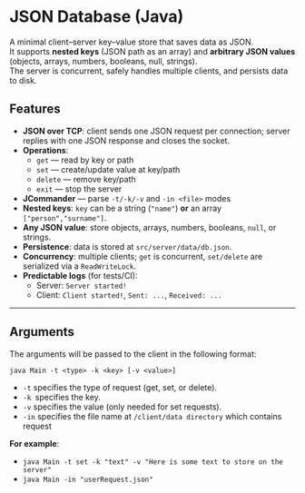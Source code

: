 # JSON Database (Java)

A minimal client–server key–value store that saves data as JSON.  
It supports **nested keys** (JSON path as an array) and **arbitrary JSON values** (objects, arrays, numbers, booleans, null, strings).  
The server is concurrent, safely handles multiple clients, and persists data to disk.

## Features

- **JSON over TCP**: client sends one JSON request per connection; server replies with one JSON response and closes the socket.
- **Operations**:
  - `get` — read by key or path
  - `set` — create/update value at key/path
  - `delete` — remove key/path
  - `exit` — stop the server
- **JCommander** — parse `-t/-k/-v` and `-in <file>` modes
- **Nested keys**: `key` can be a string (`"name"`) **or** an array `["person","surname"]`.
- **Any JSON value**: store objects, arrays, numbers, booleans, `null`, or strings.
- **Persistence**: data is stored at `src/server/data/db.json`.
- **Concurrency**: multiple clients; `get` is concurrent, `set/delete` are serialized via a `ReadWriteLock`.
- **Predictable logs** (for tests/CI):
  - Server: `Server started!`
  - Client: `Client started!`, `Sent: ...`, `Received: ...`

---

## Arguments

The arguments will be passed to the client in the following format:

```
java Main -t <type> -k <key> [-v <value>]
```
- `-t` specifies the type of request (get, set, or delete).
- `-k `specifies the key.
- `-v` specifies the value (only needed for set requests).
- `-in` specifies the file name at `/client/data directory` which contains request 

**For example**: 
- `java Main -t set -k "text" -v "Here is some text to store on the server"`
- `java Main -in "userRequest.json"`
